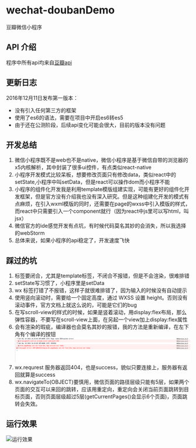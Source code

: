 # wechat-doubanDemo
豆瓣微信小程序


## API 介绍
程序中所有api均来自[豆瓣api](https://developers.douban.com/wiki/?title=movie_v2#weekly)

## 更新日志
2016年12月11日发布第一版本：
- 没有引入任何第三方的框架
- 使用了es6的语法，需要在项目中开启es6转es5
- 由于还在公测阶段，后续api变化可能会很大，目前的版本没有问题


## 开发总结
1. 微信小程序既不是web也不是native，微信小程序是基于微信自带的浏览器的x5内核解析，其中封装了很多ui控件，有点类似react-native
2. 小程序开发模式比较呆板，想要修改页面只有修改data，类似react中的setState,小程序中叫setData，但是react可以操作dom而小程序不能
3. 小程序的组件化开发我是利用template模版组建实现，可能有更好的组件化开发框架，但是官方没有介绍我也没有深入研究。但是这种组建化开发的模式有点麻烦，在引入wxml模版的同时，还需要在page的wxss中引入模版的样式，而react中只需要引入一个component就行（因为react中js里可以写html，叫jsx）
4. 微信官方的ide感觉开发有点坑，有时候代码莫名其妙的会消失，所以我选择的webStorm
5. 总体来说，如果小程序的api稳定了，开发速度飞快

## 踩过的坑
1. 标签要闭合，尤其是template标签，不闭合不报错，但是不会渲染，很难排错
2. setState写习惯了，小程序里是setData
3. wx  标签打错了不报错，这样子就很难排错了，因为输入的时候没有自动提示
4. 使用竖向滚动时，需要给<scroll-view/>一个固定高度，通过 WXSS 设置 height。否则没有滚动事件，官方文档上就这么说的，可能是它们的bug
5. 在写scroll-view的样式的时候，如果是竖着滚动，用display:flex布局，那么弹性容器，不要写在scroll-view上面，在另起一个view加上display:flex属性
6. 会有渲染的瑕疵，编译器也会莫名其妙的报错，我的方法是重新编译，在左下角有个编译的按钮![alt text](./result-images/error2.png)
7. wx.requrest  服务器返回404，也是success，貌似只要连接上，服务器有返回就算是success
8. wx.navigateTo(OBJECT)要慎用，微信页面的路径层级只能有5层，如果两个页面的交互可以来回的跳转，应该用重定向，重定向会关闭当前页面跳转到目标页面，否则页面层级超过5层(getCurrentPages()会显示6个页面)，页面跳转会失效。

## 运行效果
![运行效果](./result-images/wechat-douban.gif)



